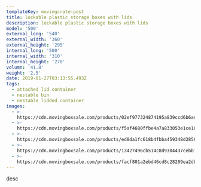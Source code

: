 ```yaml
---
templateKey: movingcrate-post
title: lockable plastic storage boxes with lids
description: lockable plastic storage boxes with lids
model: '500'
external_long: '540'
external_width: '360'
external_height: '295'
internal_long: '500'
internal_width: '310'
internal_height: '270'
volumn: '41.8'
weight: '2.5'
date: 2019-01-27T03:13:55.493Z
tags:
  - attached lid container
  - nestable bin
  - nestable lidded container
images:
  - >-
    https://cdn.movingboxsale.com/products/02ef977324874195a839ccd6b6aeba7a.jpg
  - >-
    https://cdn.movingboxsale.com/products/f5af4680ffbe4a7a833053e1ce16840f.jpg
  - >-
    https://cdn.movingboxsale.com/products/ed8da1fc618b4fbba459348d28580030.jpg
  - >-
    https://cdn.movingboxsale.com/products/13427496cb514c8d9304437cebb13dc2.jpg
  - >-
    https://cdn.movingboxsale.com/products/facf801a2ebd46cd8c28209ea2db335d.jpg
---
```

desc
